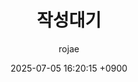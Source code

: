 ---
title: 작성대기
author: rojae
date: 2025-07-05 16:20:15 +0900
published: false
categories: [backend]
tags: [java, spring, dns, connection-pool, service-outage]
mermaid: true
image:
  path: /assets/img/posts/2025-07-05-jvm-dns-caching-meets-connection-pools/jvm-dns-caching-meets-connection-pools.jpg
---